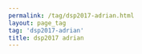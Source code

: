 ```yaml
---
permalink: /tag/dsp2017-adrian.html
layout: page_tag
tag: 'dsp2017-adrian'
title: dsp2017 adrian
---
```

